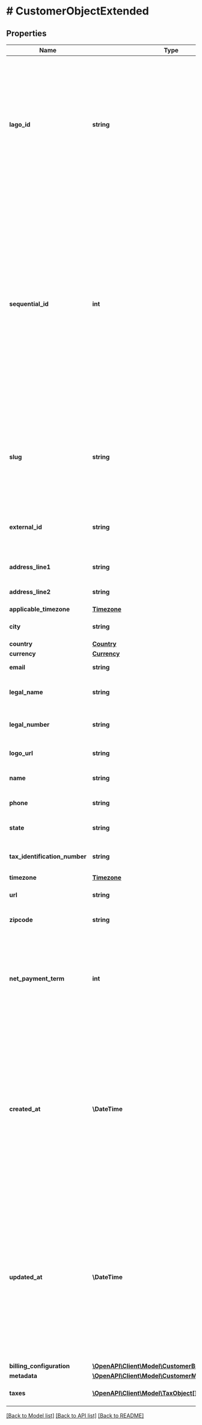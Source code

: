 # # CustomerObjectExtended

## Properties

Name | Type | Description | Notes
------------ | ------------- | ------------- | -------------
**lago_id** | **string** | Unique identifier assigned to the customer within the Lago application. This ID is exclusively created by Lago and serves as a unique identifier for the customer&#39;s record within the Lago system |
**sequential_id** | **int** | The unique identifier assigned to the customer within the organization&#39;s scope. This identifier is used to track and reference the customer&#39;s order of creation within the organization&#39;s system. It ensures that each customer has a distinct &#x60;sequential_id&#x60;&#x60; associated with them, allowing for easy identification and sorting based on the order of creation |
**slug** | **string** | A concise and unique identifier for the customer, formed by combining the Organization&#39;s &#x60;name&#x60;, &#x60;id&#x60;, and customer&#39;s &#x60;sequential_id&#x60; |
**external_id** | **string** | The customer external unique identifier (provided by your own application) |
**address_line1** | **string** | The first line of the billing address | [optional]
**address_line2** | **string** | The second line of the billing address | [optional]
**applicable_timezone** | [**Timezone**](Timezone.md) |  |
**city** | **string** | The city of the customer&#39;s billing address | [optional]
**country** | [**Country**](Country.md) |  | [optional]
**currency** | [**Currency**](Currency.md) |  | [optional]
**email** | **string** | The email of the customer | [optional]
**legal_name** | **string** | The legal company name of the customer | [optional]
**legal_number** | **string** | The legal company number of the customer | [optional]
**logo_url** | **string** | The logo URL of the customer | [optional]
**name** | **string** | The full name of the customer | [optional]
**phone** | **string** | The phone number of the customer | [optional]
**state** | **string** | The state of the customer&#39;s billing address | [optional]
**tax_identification_number** | **string** | The tax identification number of the customer | [optional]
**timezone** | [**Timezone**](Timezone.md) |  | [optional]
**url** | **string** | The custom website URL of the customer | [optional]
**zipcode** | **string** | The zipcode of the customer&#39;s billing address | [optional]
**net_payment_term** | **int** | The net payment term, expressed in days, specifies the duration within which a customer is expected to remit payment after the invoice is finalized. | [optional]
**created_at** | **\DateTime** | The date of the customer creation, represented in ISO 8601 datetime format and expressed in Coordinated Universal Time (UTC). The creation_date provides a standardized and internationally recognized timestamp for when the customer object was created |
**updated_at** | **\DateTime** | The date of the customer update, represented in ISO 8601 datetime format and expressed in Coordinated Universal Time (UTC). The update_date provides a standardized and internationally recognized timestamp for when the customer object was updated | [optional]
**billing_configuration** | [**\OpenAPI\Client\Model\CustomerBillingConfiguration**](CustomerBillingConfiguration.md) |  | [optional]
**metadata** | [**\OpenAPI\Client\Model\CustomerMetadata[]**](CustomerMetadata.md) |  | [optional]
**taxes** | [**\OpenAPI\Client\Model\TaxObject[]**](TaxObject.md) | List of customer taxes | [optional]

[[Back to Model list]](../../README.md#models) [[Back to API list]](../../README.md#endpoints) [[Back to README]](../../README.md)
